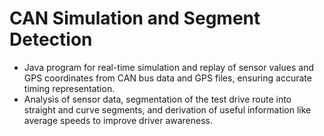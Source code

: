 # CAN Simulation and Segment Detection

- Java program for real-time simulation and replay of sensor values and GPS coordinates from CAN bus data and GPS files, ensuring accurate timing representation.
- Analysis of sensor data, segmentation of the test drive route into straight and curve segments, and derivation of useful information like average speeds to improve driver awareness.
